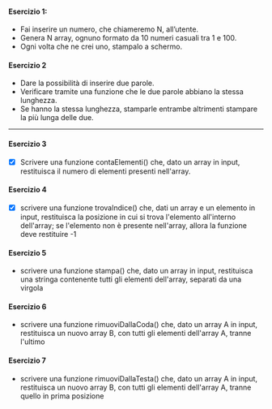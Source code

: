 #### Esercizio 1:

- Fai inserire un numero, che chiameremo N, all’utente.
- Genera N array, ognuno formato da 10 numeri casuali tra 1 e 100.
- Ogni volta che ne crei uno, stampalo a schermo.

#### Esercizio 2

- Dare la possibilità di inserire due parole.
- Verificare tramite una funzione che le due parole abbiano la stessa lunghezza.
- Se hanno la stessa lunghezza, stamparle entrambe altrimenti stampare la più lunga delle due.

---

#### Esercizio 3

- [x] Scrivere una funzione contaElementi() che, dato un array in input, restituisca il numero di elementi presenti nell'array.

#### Esercizio 4

- [x] scrivere una funzione trovaIndice() che, dati un array e un elemento in input, restituisca la posizione in cui si trova l'elemento all'interno dell'array; se l'elemento non è presente nell'array, allora la funzione deve restituire -1

#### Esercizio 5

- scrivere una funzione stampa() che, dato un array in input, restituisca una stringa contenente tutti gli elementi dell'array, separati da una virgola

#### Esercizio 6

- scrivere una funzione rimuoviDallaCoda() che, dato un array A in input, restituisca un nuovo array B, con tutti gli elementi dell'array A, tranne l'ultimo

#### Esercizio 7

- scrivere una funzione rimuoviDallaTesta() che, dato un array A in input, restituisca un nuovo array B, con tutti gli elementi dell'array A, tranne quello in prima posizione

